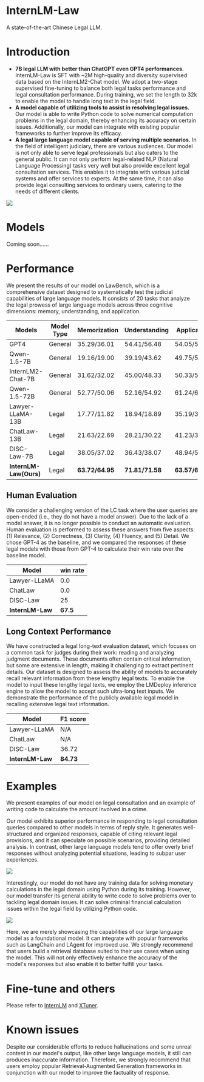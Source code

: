 # InternLM-Law

A state-of-the-art Chinese Legal LLM. 


# Introduction
- **7B legal LLM with better than ChatGPT even GPT4 performances.**  InternLM-Law is SFT with ~2M high-quality and diversity supervised data based on the InternLM2-Chat model.  We adopt a two-stage supervised fine-tuning to balance both legal tasks performance and legal consultation performance. During training, we set the length to 32k to enable the model to handle long text in the legal field.
- **A model capable of utilizing tools to assist in resolving legal issues.** Our model is able to write Python code to solve numerical computation problems in the legal domain, thereby enhancing its accuracy on certain issues. Additionally, our model can integrate with existing popular frameworks to further improve its efficacy.
- **A legal large language model capable of serving multiple scenarios.** In the field of intelligent judiciary, there are various audiences. Our model is not only able to serve legal professionals but also caters to the general public. It can not only perform legal-related NLP (Natural Language Processing) tasks very well but also provide excellent legal consultation services. This enables it to integrate with various judicial systems and offer services to experts. At the same time, it can also provide legal consulting services to ordinary users, catering to the needs of different clients.

![](./figs/law_bench_radar_plot.png)

# Models

Coming soon......


# Performance

We present the results of our model on LawBench, which is a comprehensive dataset designed to systematically test the judicial capabilities of large language models. It consists of 20 tasks that analyze the legal prowess of large language models across three cognitive dimensions: memory, understanding, and application. 

| Models             | Model Type | Memorization | Understanding | Application | Avg  |
| ------------------ | ---------- | ------------ | ------------- | ----------- | ---- |
| GPT4               | General  | 35.29/36.01 | 54.41/56.48 | 54.05/55.01 | 52.35/53.85 |
| Qwen-1.5-7B        | General    | 19.16/19.00 | 39.19/43.62 | 49.75/50.40 | 41.41/43.87 |
| InternLM2-Chat-7B  | General    | 31.62/32.02 | 45.00/48.33 | 50.33/52.91 | 45.80/48.53 |
| Qwen-1.5-72B    | General    | 52.77/50.06 | 52.16/54.92 | 61.24/62.28 | 55.85/57.38 |
| Lawyer-LLaMA-13B | Legal      | 17.77/11.82 | 18.94/18.89 | 35.19/30.99 | 25.32/23.02 |
| ChatLaw-13B | Legal | 21.63/22.69 | 28.21/30.22 | 41.23/38.13 | 32.76/32.63 |
| DISC-Law-7B | Legal | 38.05/37.02 | 36.43/38.07 | 48.94/53.14 | 41.60/43.99 |
| **InternLM-Law(Ours)** | Legal | **63.72/64.95** | **71.81/71.58** | **63.57/63.46** | **67.71/67.67** |

## Human Evaluation
We consider a challenging version of the LC task where the user queries are open-ended (i.e., they do not have a model answer). Due to the lack of a model answer, it is no longer possible to conduct an automatic evaluation. Human evaluation is performed to assess these answers from five aspects: (1) Relevance, (2) Correctness, (3) Clarity, (4) Fluency, and (5) Detail. We chose GPT-4 as the baseline, and we compared the responses of these legal models with those from GPT-4 to calculate their win rate over the baseline model.

| Model            | win rate |
| ---------------- | -------- |
| Lawyer-LLaMA     | 0.0      |
| ChatLaw          | 0.0      |
| DISC-Law         | 25       |
| **InternLM-Law** | **67.5** |

## Long Context Performance

We have constructed a legal long-text evaluation dataset, which focuses on a common task for judges during their work: reading and analyzing judgment documents. These documents often contain critical information, but some are extensive in length, making it challenging to extract pertinent details. Our dataset is designed to assess the ability of models to accurately recall relevant information from these lengthy legal texts. To enable the model to input these lengthy legal texts, we employ the LMDeploy inference engine to allow the model to accept such ultra-long text inputs. We demonstrate the performance of the publicly available legal model in recalling extensive legal text information.

| Model            | F1 score  |
| ---------------- | --------- |
| Lawyer-LLaMA     | N/A       |
| ChatLaw          | N/A       |
| DISC-Law         | 36.72     |
| **InternLM-Law** | **84.73** |


# Examples

We present examples of our model on legal consultation and an example of writing code to calculate the amount involved in a crime.

Our model exhibits superior performance in responding to legal consultation queries compared to other models in terms of reply style. It generates well-structured and organized responses, capable of citing relevant legal provisions, and it can speculate on possible scenarios, providing detailed analysis. In contrast, other large language models tend to offer overly brief responses without analyzing potential situations, leading to subpar user experiences.

![](./figs/legal_consultation.JPG)

Interestingly, our model do not have any training data for solving monetary calculations in the legal domain using Python during its training. However, our model transfer its general ability to write code to solve problems over to tackling legal domain issues. It can solve criminal financial calculation issues within the legal field by utilizing Python code.

![](./figs/tool_usage.jpg)

Here, we are merely showcasing the capabilities of our large language model as a foundational model. It can integrate with popular frameworks such as LangChain and LAgent for improved use. We strongly recommend that users build a retrieval database suited to their use cases when using the model. This will not only effectively enhance the accuracy of the model's responses but also enable it to better fulfill your tasks.

# Fine-tune and others
Please refer to [InternLM](https://github.com/InternLM/InternLM/tree/main) and [XTuner](https://github.com/InternLM/xtuner).

# Known issues
Despite our considerable efforts to reduce hallucinations and some unreal content in our model's output, like other large language models, it still can produces inaccurate information. Therefore, we strongly recommend that users employ popular Retrieval-Augmented Generation frameworks in conjunction with our model to improve the factuality of response.

